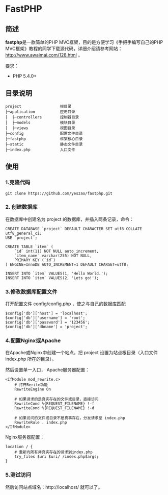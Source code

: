 # FastPHP

## 简述

**fastphp**是一款简单的PHP MVC框架，目的是方便学习《手把手编写自己的PHP MVC框架》教程的同学下载源代码，详细介绍请参考网站：http://www.awaimai.com/128.html 。

要求：

* PHP 5.4.0+

## 目录说明

```
project                 根目录
├─application           应用目录
│  ├─controllers        控制器目录
│  ├─models             模块目录
│  ├─views              视图目录
├─config                配置文件目录
├─fastphp               框架核心目录
├─static                静态文件目录
├─index.php             入口文件
```

## 使用

### 1.克隆代码

```
git clone https://github.com/yeszao/fastphp.git
```

### 2. 创建数据库

在数据库中创建名为 project 的数据库，并插入两条记录，命令：

```
CREATE DATABASE `project` DEFAULT CHARACTER SET utf8 COLLATE utf8_general_ci;
USE `project`;

CREATE TABLE `item` (
    `id` int(11) NOT NULL auto_increment,
    `item_name` varchar(255) NOT NULL,
    PRIMARY KEY (`id`)
) ENGINE=InnoDB AUTO_INCREMENT=1 DEFAULT CHARSET=utf8;
 
INSERT INTO `item` VALUES(1, 'Hello World.');
INSERT INTO `item` VALUES(2, 'Lets go!');
```

### 3.修改数据库配置文件

打开配置文件 config/config.php ，使之与自己的数据库匹配

```
$config['db']['host'] = 'localhost';
$config['db']['username'] = 'root';
$config['db']['password'] = '123456';
$config['db']['dbname'] = 'project';
```

### 4.配置Nginx或Apache
在Apache或Nginx中创建一个站点，把 project 设置为站点根目录（入口文件 index.php 所在的目录）。

然后设置单一入口， Apache服务器配置：
```
<IfModule mod_rewrite.c>
    # 打开Rerite功能
    RewriteEngine On

    # 如果请求的是真实存在的文件或目录，直接访问
    RewriteCond %{REQUEST_FILENAME} !-f
    RewriteCond %{REQUEST_FILENAME} !-d

    # 如果访问的文件或目录不是真事存在，分发请求至 index.php
    RewriteRule . index.php
</IfModule>
```
Nginx服务器配置：
```
location / {
    # 重新向所有非真实存在的请求到index.php
    try_files $uri $uri/ /index.php$args;
}
```

### 5.测试访问

然后访问站点域名：http://localhost/ 就可以了。
